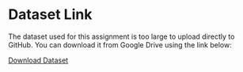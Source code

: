 # Dataset Link
The dataset used for this assignment is too large to upload directly to GitHub. You can download it from Google Drive using the link below:

[Download Dataset](https://drive.google.com/file/d/1-kupu4E9ObvD3zN_5AEaP8jArUVgH8PD)
